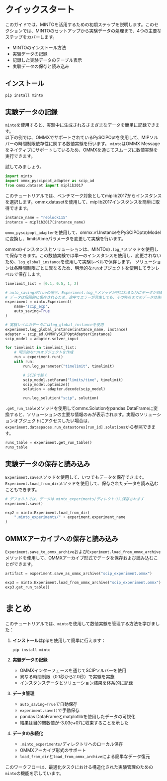 # クイックスタート

このガイドでは、MINTOを活用するための初期ステップを説明します。このセクションでは、MINTOのセットアップから実験データの処理まで、4つの主要なステップをカバーします。

- MINTOのインストール方法
- 実験データの記録
- 記録した実験データのテーブル表示
- 実験データの保存と読み込み

## インストール

```bash
pip install minto
```

## 実験データの記録

`minto`を使用すると、実験中に生成されるさまざまなデータを簡単に記録できます。  
以下の例では、OMMXでサポートされているPySCIPOptを使用して、MIPソルバーの時間制限依存性に関する数値実験を行います。
`minto`はOMMX Messageをネイティブにサポートしているため、OMMXを通じてスムーズに数値実験を実行できます。

試してみましょう。

```python
import minto
import ommx_pyscipopt_adapter as scip_ad
from ommx.dataset import miplib2017
```

このチュートリアルでは、ベンチマーク対象としてmiplib2017からインスタンスを選択します。ommx.datasetを使用して、miplib2017インスタンスを簡単に取得できます。

```python
instance_name = "reblock115"
instance = miplib2017(instance_name)
```

`ommx_pyscipopt_adapter`を使用して、ommx.v1.InstanceをPySCIPOptのModelに変換し、limits/timeパラメータを変更して実験を行います。

ommxのインスタンスとソリューションは、MINTOの`.log_*`メソッドを使用して保存できます。この数値実験では単一のインスタンスを使用し、変更されないため、`log_global_instance`を使用して実験レベルで保存します。
ソリューションは各時間制限ごとに異なるため、明示的な`run`オブジェクトを使用してランレベルで保存します。

```python
timelimit_list = [0.1, 0.5, 1, 2]

# auto_savingがTrueの場合、Experiment.log_*メソッドが呼ばれるたびにデータが自動的に保存されます。
# データは段階的に保存されるため、途中でエラーが発生しても、その時点までのデータは失われません。
experiment = minto.Experiment(
    name='scip_exp',
    auto_saving=True
)

# 実験レベルのデータにはlog_global_instanceを使用
experiment.log_global_instance(instance_name, instance)
adapter = scip_ad.OMMXPySCIPOptAdapter(instance)
scip_model = adapter.solver_input

for timelimit in timelimit_list:
    # 明示的なrunオブジェクトを作成
    run = experiment.run()
    with run:
        run.log_parameter("timelimit", timelimit)

        # SCIPで解く
        scip_model.setParam("limits/time", timelimit)
        scip_model.optimize()
        solution = adapter.decode(scip_model)

        run.log_solution("scip", solution)
```

`.get_run_table`メソッドを使用してommx.Solutionをpandas.DataFrameに変換すると、ソリューションの主要な情報のみが表示されます。実際のソリューションオブジェクトにアクセスしたい場合は、`experiment.dataspaces.run_datastores[run_id].solutions`から参照できます。

```python
runs_table = experiment.get_run_table()
runs_table
```

## 実験データの保存と読み込み

`Experiment.save`メソッドを使用して、いつでもデータを保存できます。  
`Experiment.load_from_dir`メソッドを使用して、保存されたデータを読み込むこともできます。

```python
# デフォルトでは、データは.minto_experiments/ディレクトリに保存されます
experiment.save()
```

```python
exp2 = minto.Experiment.load_from_dir(
    ".minto_experiments/" + experiment.experiment_name
)
```

## OMMXアーカイブへの保存と読み込み

`Experiment.save_to_ommx_archive`および`Experiment.load_from_ommx_archive`メソッドを使用して、OMMXアーカイブ形式でデータを保存および読み込むことができます。

```python
artifact = experiment.save_as_ommx_archive("scip_experiment.ommx")
```

```python
exp3 = minto.Experiment.load_from_ommx_archive("scip_experiment.ommx")
exp3.get_run_table()
```

# まとめ

このチュートリアルでは、`minto`を使用して数値実験を管理する方法を学びました：

1. **インストール**はpipを使用して簡単に行えます：
    ```bash
    pip install minto
    ```

2. **実験データの記録**
    - OMMXインターフェースを通じてSCIPソルバーを使用
    - 異なる時間制限（0.1秒から2.0秒）で実験を実施
    - インスタンスデータとソリューション結果を体系的に記録

3. **データ管理**
    - `auto_saving=True`で自動保存
    - `experiment.save()`で手動保存
    - pandas DataFrameとmatplotlibを使用したデータの可視化
    - 結果は目的関数値が-3.03e+07に収束することを示した

4. **データの永続化**
    - `.minto_experiments/`ディレクトリへのローカル保存
    - OMMXアーカイブ形式のサポート
    - `load_from_dir`と`load_from_ommx_archive`による簡単なデータ復元

このワークフローは、最適化タスクにおける構造化された実験管理のための`minto`の機能を示しています。
